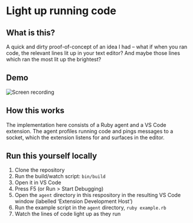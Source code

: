 # Light up running code

## What is this?

A quick and dirty proof-of-concept of an idea I had – what if when you ran code, the relevant lines lit up in your text editor? And maybe those lines which ran the most lit up the brightest?

## Demo

![Screen recording](https://user-images.githubusercontent.com/1694410/82281107-82e14b80-995e-11ea-9229-ed5b7252a0a7.gif)

## How this works

The implementation here consists of a Ruby agent and a VS Code extension. The agent profiles running code and pings messages to a socket, which the extension listens for and surfaces in the editor.

## Run this yourself locally

1. Clone the repository
2. Run the build/watch script: `bin/build`
3. Open it in VS Code
4. Press F5 (or Run > Start Debugging)
5. Open the `agent` directory in this respository in the resulting VS Code window (labelled ‘Extension Development Host’)
6. Run the example script in the `agent` directory, `ruby example.rb`
7. Watch the lines of code light up as they run
